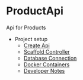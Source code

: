 # ProductApi
Api for Products

* Project setup 
    * [Create Api](./docs/create_api.md)
    * [Scaffold Controller](./docs/scaffold_controller.md)
    * [Database Connection](./docs/database_connection.md)
    * [Docker Containers](./docs/docker_containers.md)
    * [Developer Notes](./docs/developer_notes.md)